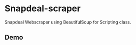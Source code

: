 # Snapdeal-scraper
Snapdeal Webscraper using BeautifulSoup for Scripting class.


## Demo



  ![]()
